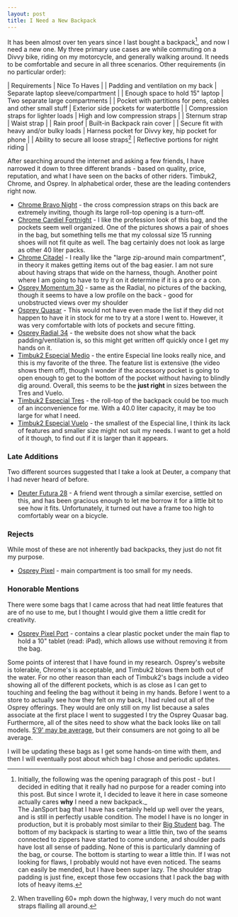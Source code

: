 ```yaml
---
layout: post
title: I Need a New Backpack
---
```


It has been almost over ten years since I last bought a backpack[^1], and now I need a new one.  My three primary use cases are while commuting on a Divvy bike, riding on my motorcycle, and generally walking around.  It needs to be comfortable and secure in all three scenarios. Other requirements (in no particular order):

| Requirements | Nice To Haves |
| Padding and ventilation on my back | Separate laptop sleeve/compartment |
| Enough space to hold 15" laptop | Two separate large compartments |
| Pocket with partitions for pens, cables and other small stuff | Exterior side pockets for waterbottle |
| Compression straps for lighter loads | High and low compression straps |
| Sternum strap | Waist strap |
| Rain proof | Built-in Backpack rain cover |
| Secure fit with heavy and/or bulky loads | Harness pocket for Divvy key, hip pocket for phone |
| Ability to secure all loose straps[^2] | Reflective portions for night riding |

After searching around the internet and asking a few friends, I have narrowed it down to three different brands - based on quality, price, reputation, and what I have seen on the backs of other riders. Timbuk2, Chrome, and Osprey.  In alphabetical order, these are the leading contenders right now.

- [Chrome Bravo Night](http://www.chromeindustries.com/us/en/bags/backpacks/bravo-night) - the cross compression straps on this back are extremely inviting, though its large roll-top opening is a turn-off.
- [Chrome Cardiel Fortnight](http://www.chromeindustries.com/us/en/bags/backpacks/cardiel-fortnight) - I like the profession look of this bag, and the pockets seem well organized.  One of the pictures shows a pair of shoes in the bag, but something tells me that my colossal size 15 running shoes will not fit quite as well.  The bag certainly does not look as large as other 40 liter packs.
- [Chrome Citadel](http://www.chromeindustries.com/us/en/bags/backpacks/citadel) - I really like the "large zip-around main compartment", in theory it makes getting items out of the bag easier.  I am not sure about having straps that wide on the harness, though.  Another point where I am going to have to try it on it determine if it is a pro or a con.
- [Osprey Momentum 30](http://www.ospreypacks.com/en/product/commute_1/momentum_30) - same as the Radial, no pictures of the backing, though it seems to have a low profile on the back - good for unobstructed views over my shoulder
- [Osprey Quasar](http://www.ospreypacks.com/en/product/city__trail/quasar) - This would not have even made the list if they did not happen to have it in stock for me to try at a store I went to.  However, it was very comfortable with lots of pockets and secure fitting.
- [Osprey Radial 34](http://www.ospreypacks.com/en/product/commute_1/radial_34) - the website does not show what the back padding/ventilation is, so this might get written off quickly once I get my hands on it.
- [Timbuk2 Especial Medio](http://www.timbuk2.com/especial-medio-cycling-backpack/435-3-2001.html) - the entire Especial line looks really nice, and this is my favorite of the three. The feature list is extensive (the video shows them off), though I wonder if the accessory pocket is going to open enough to get to the bottom of the pocket without having to blindly dig around.  Overall, this seems to be the __just right__ in sizes between the Tres and Vuelo.
- [Timbuk2 Especial Tres](http://www.timbuk2.com/tb2/products/especial-tres-waterproof-cycling-laptop-backpack) - the roll-top of the backpack could be too much of an inconvenience for me.  With a 40.0 liter capacity, it may be too large for what I need.
- [Timbuk2 Especial Vuelo](http://www.timbuk2.com/especial-vuelo-cycling-laptop-backpack/458-3-2182.html) - the smallest of the Especial line, I think its lack of features and smaller size might not suit my needs.  I want to get a hold of it though, to find out if it is larger than it appears.

### Late Additions

Two different sources suggested that I take a look at Deuter, a company that I had never heard of before.

- [Deuter Futura 28](http://www.deuter.com/us/us/hiking/futura-28-34214-119.html) - A friend went through a similar exercise, settled on this, and has been gracious enough to let me borrow it for a little bit to see how it fits. Unfortunately, it turned out have a frame too high to comfortably wear on a bicycle.

### Rejects

While most of these are not inherently bad backpacks, they just do not fit my purpose.

- [Osprey Pixel](http://www.ospreypacks.com/en/product/tech/pixel) - main compartment is too small for my needs.

### Honorable Mentions

There were some bags that I came across that had neat little features that are of no use to me, but I thought I would give them a little credit for creativity.

- [Osprey Pixel Port](http://www.ospreypacks.com/en/product/tech/pixel_port) - contains a clear plastic pocket under the main flap to hold a 10" tablet (read: iPad), which allows use without removing it from the bag.

Some points of interest that I have found in my research.  Osprey's website is tolerable, Chrome's is acceptable, and Timbuk2 blows them both out of the water.  For no other reason than each of Timbuk2's bags include a video showing all of the different pockets, which is as close as I can get to touching and feeling the bag without it being in my hands.  Before I went to a store to actually see how they felt on my back, I had ruled out all of the Osprey offerings.  They would are only still on my list because a sales associate at the first place I went to suggested I try the Osprey Quasar bag. Furthermore, all of the sites need to show what the back looks like on tall models.  [5'9' may be average](http://www.cdc.gov/nchs/data/nhsr/nhsr010.pdf), but their consumers are not going to all be average.

I will be updating these bags as I get some hands-on time with them, and then I will eventually post about which bag I chose and periodic updates.

[^1]: Initially, the following was the opening paragraph of this post - but I decided in editing that it really had no purpose for a reader coming into this post. But since I wrote it, I decided to leave it here in case someone actually cares **why** I need a new backpack._  
The JanSport bag that I have has certainly held up well over the years, and is still in perfectly usable condition.  The model I have is no longer in production, but it is probably most similar to their [Big Student](http://www.jansport.com/shop/en/jansport-us/big-student-tdn7) bag.  The bottom of my backpack is starting to wear a little thin, two of the seams connected to zippers have started to come undone, and shoulder pads have lost all sense of padding.  None of this is particularly damning of the bag, or course.  The bottom is starting to wear a little thin.  If I was not looking for flaws, I probably would not have even noticed.  The seams can easily be mended, but I have been super lazy.  The shoulder strap padding is just fine, except those few occasions that I pack the bag with lots of heavy items.

[^2]: When travelling 60+ mph down the highway, I very much do not want straps flailing all around.